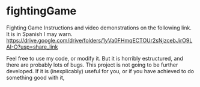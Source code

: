 # fightingGame
Fighting Game
Instructions and video demonstrations on the following link. It is in Spanish I may warn.
https://drive.google.com/drive/folders/1yVa0FHmqECTOUr2sNjzcebJirO9LAI-O?usp=share_link


Feel free to use my code, or modify it. But it is horribly estructured, and there are probably lots of bugs. This project is not going to be further developed. If it is (inexplicably) useful for you, or if you have achieved to do something good with it, 
